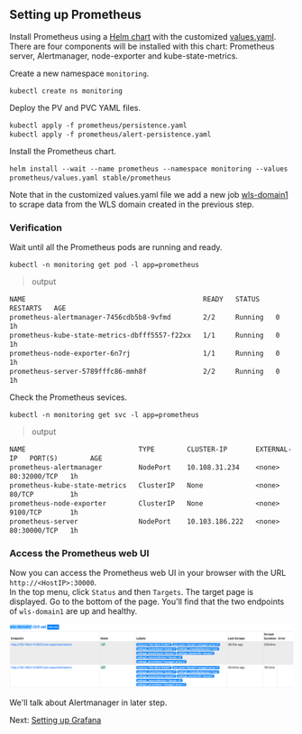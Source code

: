 ## Setting up Prometheus
Install Prometheus using a [Helm chart](https://github.com/helm/charts/tree/master/stable/prometheus) with the customized [values.yaml](../prometheus/values.yaml). There are four components will be installed with this chart: Prometheus server, Alertmanager, node-exporter and kube-state-metrics.  

Create a new namespace `monitoring`.
```
kubectl create ns monitoring
```
Deploy the PV and PVC YAML files.
```
kubectl apply -f prometheus/persistence.yaml
kubectl apply -f prometheus/alert-persistence.yaml
```
Install the Prometheus chart.
```
helm install --wait --name prometheus --namespace monitoring --values  prometheus/values.yaml stable/prometheus
```
Note that in the customized values.yaml file we add a new job [wls-domain1](../prometheus/values.yaml#L56) to scrape data from the WLS domain created in the previous step.

### Verification
Wait until all the Prometheus pods are running and ready.
```
kubectl -n monitoring get pod -l app=prometheus
```
> output
```
NAME                                            READY   STATUS    RESTARTS   AGE
prometheus-alertmanager-7456cdb5b8-9vfmd        2/2     Running   0          1h
prometheus-kube-state-metrics-dbfff5557-f22xx   1/1     Running   0          1h
prometheus-node-exporter-6n7rj                  1/1     Running   0          1h
prometheus-server-5789fffc86-mmh8f              2/2     Running   0          1h
```
Check the Prometheus sevices.
```
kubectl -n monitoring get svc -l app=prometheus
```
> output
```
NAME                            TYPE        CLUSTER-IP       EXTERNAL-IP   PORT(S)        AGE
prometheus-alertmanager         NodePort    10.108.31.234    <none>        80:32000/TCP   1h
prometheus-kube-state-metrics   ClusterIP   None             <none>        80/TCP         1h
prometheus-node-exporter        ClusterIP   None             <none>        9100/TCP       1h
prometheus-server               NodePort    10.103.186.222   <none>        80:30000/TCP   1h
```

### Access the Prometheus web UI
Now you can access the Prometheus web UI in your browser with the URL `http://<HostIP>:30000`.  
In the top menu, click `Status` and then `Targets`. The target page is displayed. Go to the bottom of the page. You'll find that the two endpoints of `wls-domain1` are up and healthy.

![Prometheus Targets](./images/prometheus-targets.png)

We'll talk about Alertmanager in later step.

Next: [Setting up Grafana](06-grafana.md)
